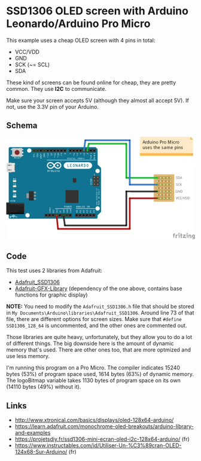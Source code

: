 # SSD1306 OLED screen with Arduino Leonardo/Arduino Pro Micro

This example uses a cheap OLED screen with 4 pins in total:
* VCC/VDD
* GND
* SCK (~= SCL)
* SDA

These kind of screens can be found online for cheap, they are pretty common. They use **I2C** to communicate.

Make sure your screen accepts 5V (although they almost all accept 5V). If not, use the 3.3V pin of your Arduino.

## Schema

![Schema](schema.png)

## Code

This test uses 2 libraries from Adafruit:
* [Adafruit_SSD1306](https://github.com/adafruit/Adafruit_SSD1306)
* [Adafruit-GFX-Library](https://github.com/adafruit/Adafruit-GFX-Library) (dependency of the one above, contains base functions for graphic display)

**NOTE:** You need to modify the `Adafruit_SSD1306.h` file that should be stored in `My Documents\Arduino\libraries\Adafruit_SSD1306`. Around line 73 of that file, there are different options for screen sizes. Make sure that `#define SSD1306_128_64` is uncommented, and the other ones are commented out.

Those libraries are quite heavy, unfortunately, but they allow you to do a lot of different things. The big downside here is the amount of dynamic memory that's used. There are other ones too, that are more optmized and use less memory.

I'm running this program on a Pro Micro. The compiler indicates 15240 bytes (53%) of program space used, 1614 bytes (63%) of dynamic memory. The logoBitmap variable takes 1130 bytes of program space on its own (14110 bytes (49%) without it).

## Links

* http://www.xtronical.com/basics/displays/oled-128x64-arduino/
* https://learn.adafruit.com/monochrome-oled-breakouts/arduino-library-and-examples
* https://projetsdiy.fr/ssd1306-mini-ecran-oled-i2c-128x64-arduino/ (fr)
* https://www.instructables.com/id/Utiliser-Un-%C3%89cran-OLED-124x68-Sur-Arduino/ (fr)